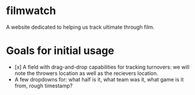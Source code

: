 # filmwatch
A website dedicated to helping us track ultimate through film.

<h1> Goals for initial usage</h1>
<ul>
  <li>[x] A field with drag-and-drop capabilities for tracking turnovers: we will note the throwers location as well as the recievers location.</li>
  <li>A few dropdowns for: what half is it, what team was it, what game is it from, rough timestamp? </li>
</ul>
